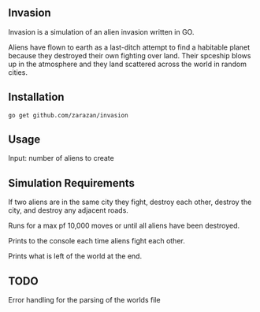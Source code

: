 ## Invasion

Invasion is a simulation of an alien invasion written in GO.

Aliens have flown to earth as a last-ditch attempt to find a habitable planet because they destroyed their own fighting over land. Their spceship blows up in the atmosphere and they land scattered across the world in random cities.

## Installation

`go get github.com/zarazan/invasion`

## Usage

Input: number of aliens to create

## Simulation Requirements

If two aliens are in the same city they fight, destroy each other, destroy the city, and destroy any adjacent roads.

Runs for a max pf 10,000 moves or until all aliens have been destroyed.

Prints to the console each time aliens fight each other.

Prints what is left of the world at the end.

## TODO

Error handling for the parsing of the worlds file

